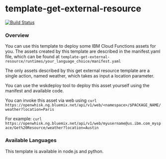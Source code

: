 # template-get-external-resource
[![Build Status](https://travis-ci.org/ibm-functions/template-get-external-resource.svg?branch=master)](https://travis-ci.org/ibm-functions/template-get-external-resource)

### Overview
You can use this template to deploy some IBM Cloud Functions assets for you.  The assets created by this template are described in the manifest.yaml file, which can be found at `template-get-external-resource/runtimes/your_language_choice/manifest.yaml`

The only assets described by this get external resource template are a single action, named weather, which takes as input a location parameter.

You can use the wskdeploy tool to deploy this asset yourself using the manifest and available code.

You can invoke this asset via web using `curl https://openwhisk.ng.bluemix.net/api/v1/web/<namespace>/$PACKAGE_NAME/weather?location=Paris`

For example:
`curl https://openwhisk.ng.bluemix.net/api/v1/web/myusername@us.ibm.com_myspace/Get%20Resource/weather?location=Austin`

### Available Languages
This template is available in node.js and python.
